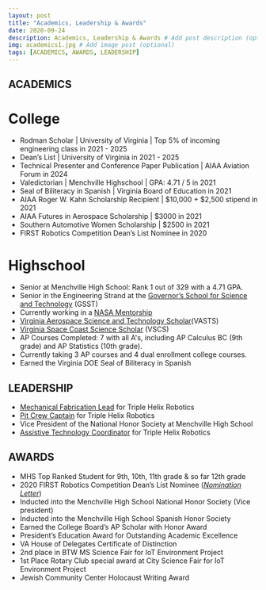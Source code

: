 ```yaml
---
layout: post
title: "Academics, Leadership & Awards"
date: 2020-09-24
description: Academics, Leadership & Awards # Add post description (optional)
img: academics1.jpg # Add image post (optional)
tags: [ACADEMICS, AWARDS, LEADERSHIP]
---
```


## ACADEMICS

# College
* Rodman Scholar | University of Virginia | Top 5% of incoming engineering class in 2021 - 2025
* Dean’s List | University of Virginia in 2021 - 2025
* Technical Presenter and Conference Paper Publication | AIAA Aviation Forum in 2024
* Valedictorian | Menchville Highschool | GPA: 4.71 / 5 in 2021
* Seal of Biliteracy in Spanish | Virginia Board of Education in 2021
* AIAA Roger W. Kahn Scholarship Recipient | $10,000 + $2,500 stipend in 2021
* AIAA Futures in Aerospace Scholarship | $3000 in 2021
* Southern Automotive Women Scholarship | $2500 in 2021
* FIRST Robotics Competition Dean’s List Nominee in 2020



# Highschool
* Senior at Menchville High School:  Rank 1 out of 329 with a 4.71 GPA. 
* Senior in the Engineering Strand at the [Governor’s School for Science and Technology](https://nhrec.org/gsst/) (GSST)
* Currently working in a [NASA Mentorship](https://natgrrl.github.io/nasa-mentorship/)
* [Virginia Aerospace Science and Technology Scholar](https://natgrrl.github.io/vasts/)(VASTS)
* [Virginia Space Coast Science Scholar](https://natgrrl.github.io/vscs/) (VSCS)
* AP Courses Completed: 7 with all A's, including AP Calculus BC (9th grade) and AP Statistics (10th grade).
* Currently taking 3 AP courses and 4 dual enrollment college courses. 
* Earned the Virginia DOE Seal of Biliteracy in Spanish 


## LEADERSHIP

* [Mechanical Fabrication Lead](https://natgrrl.github.io/mech-pit-lead-robotics/) for Triple Helix Robotics
* [Pit Crew Captain](https://natgrrl.github.io/mech-pit-lead-robotics/) for Triple Helix Robotics
* Vice President of the National Honor Society at Menchville High School
* [Assistive Technology Coordinator](https://natgrrl.github.io/at/) for Triple Helix Robotics

## AWARDS

* MHS Top Ranked Student for 9th, 10th, 11th grade & so far 12th grade
* 2020 FIRST Robotics Competition Dean’s List Nominee    ([*Nomination Letter*](http://natgrrl.github.io/assets/DeansListNat.pdf))
* Inducted into the Menchville High School National Honor Society  (Vice president)
* Inducted into the Menchville High School Spanish Honor Society
* Earned the College Board’s AP Scholar with Honor Award
* President’s Education Award for Outstanding Academic Excellence
* VA House of Delegates Certificate of Distinction
* 2nd place in BTW MS Science Fair for IoT Environment Project
* 1st Place Rotary Club special award at City Science Fair for IoT Environment Project
* Jewish Community Center Holocaust Writing Award











